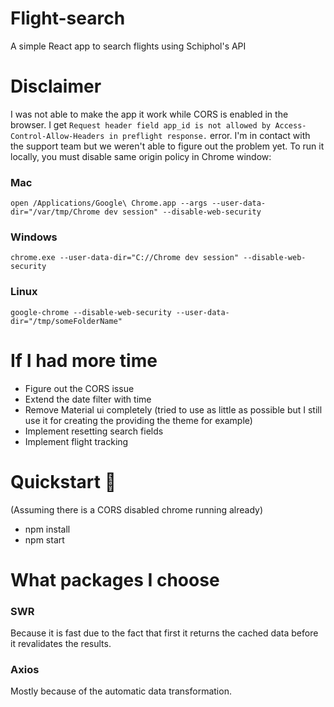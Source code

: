 # Flight-search <br>

A simple React app to search flights using Schiphol's API

# Disclaimer

I was not able to make the app it work while CORS is enabled in the browser. I get ```Request header field app_id is not allowed by Access-Control-Allow-Headers in preflight response.``` error. I'm in contact with the support team but we weren't able to figure out the problem yet. To run it locally, you must disable same origin policy in Chrome window: 

### Mac
```open /Applications/Google\ Chrome.app --args --user-data-dir="/var/tmp/Chrome dev session" --disable-web-security```

### Windows
```chrome.exe --user-data-dir="C://Chrome dev session" --disable-web-security```

### Linux
```google-chrome --disable-web-security --user-data-dir="/tmp/someFolderName"```

# If I had more time
* Figure out the CORS issue
* Extend the date filter with time
* Remove Material ui completely (tried to use as little as possible but I still use it for creating the providing the theme for example)
* Implement resetting search fields
* Implement flight tracking

# Quickstart 🚀
(Assuming there is a CORS disabled chrome running already)
* npm install <br>
* npm start <br>
    
# What packages I choose

  ### SWR
  Because it is fast due to the fact that first it returns the cached data before it revalidates the results.
   
  ### Axios
  Mostly because of the automatic data transformation. 
